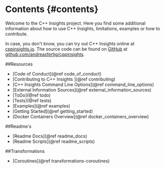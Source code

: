 # Contents {#contents}

Welcome to the C++ Insights project. Here you find some additional information about how to use C++ Insights,
limitations, examples or how to contribute.

In case, you don't know, you can try out C++ Insights online at [cppinsights.io](https://cppinsights.io). The source
code can be found on [GitHub](https://github.com) at [github.com/andreasfertig/cppinsights](https://github.com/andreasfertig/cppinsights).

##Resources

* [Code of Conduct](@ref code_of_conduct)
* [Contributing to C++ Insights ](@ref contributing)
* [C++ Insights Command Line Options](@ref command_line_options)
* [External Information Sources](@ref external_information_sources)
* [ToDo](@ref todo)
* [Tests](@ref tests)
* [Examples](@ref examples)
* [Getting Started](@ref getting_started)
* [Docker Containers Overview](@ref docker_containers_overview)

##Readme's

* [Readme Docs](@ref readme_docs)
* [Readme Scripts](@ref readme_scripts)

##Transformations

* [Coroutines](@ref transformations-coroutines)
